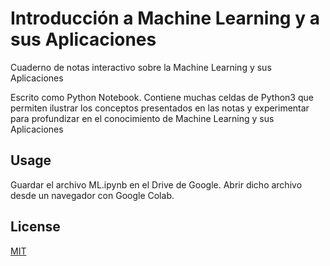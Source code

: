 
# Introducción a Machine Learning y a sus Aplicaciones

Cuaderno de notas interactivo sobre la Machine Learning y sus Aplicaciones

Escrito como Python Notebook. Contiene muchas celdas de Python3 que permiten ilustrar los conceptos presentados en las notas y experimentar para profundizar en el conocimiento de Machine Learning y sus Aplicaciones

## Usage

Guardar el archivo ML.ipynb en el Drive de Google. Abrir dicho archivo desde un navegador con Google Colab.
   
## License

[MIT](LICENSE)
